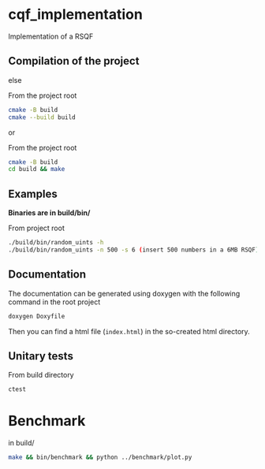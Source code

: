 # cqf_implementation

Implementation of a RSQF

## Compilation of the project
  
else

From the project root
```bash
cmake -B build
cmake --build build 
```
  
or   
  
From the project root
```bash
cmake -B build
cd build && make 
```

## Examples

**Binaries are in build/bin/**  

From project root  

```bash
./build/bin/random_uints -h
./build/bin/random_uints -n 500 -s 6 (insert 500 numbers in a 6MB RSQF)
```

## Documentation

The documentation can be generated using doxygen with the following command in the root project
```bash
doxygen Doxyfile
```
Then you can find a html file (`index.html`) in the so-created html directory.


## Unitary tests

From build directory
```bash
ctest
```

# Benchmark

in build/
```bash
make && bin/benchmark && python ../benchmark/plot.py
```


